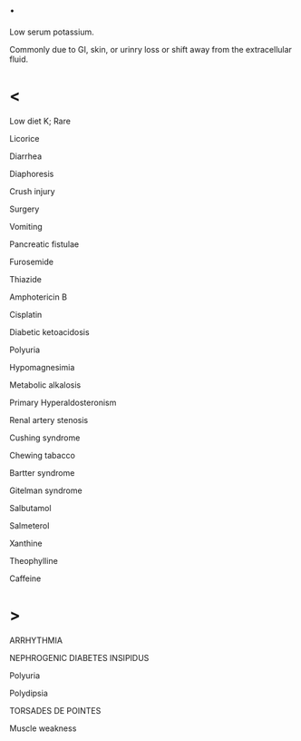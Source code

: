 # .

Low serum potassium.

Commonly due to GI, skin, or urinry loss or shift away from the extracellular fluid.

# <

Low diet K; Rare

Licorice

Diarrhea

Diaphoresis

Crush injury

Surgery

Vomiting

Pancreatic fistulae

Furosemide

Thiazide

Amphotericin B

Cisplatin

Diabetic ketoacidosis

Polyuria

Hypomagnesimia

Metabolic alkalosis

Primary Hyperaldosteronism

Renal artery stenosis

Cushing syndrome

Chewing tabacco

Bartter syndrome

Gitelman syndrome

Salbutamol

Salmeterol

Xanthine

Theophylline

Caffeine

# >

ARRHYTHMIA

NEPHROGENIC DIABETES INSIPIDUS

Polyuria

Polydipsia

TORSADES DE POINTES

Muscle weakness
